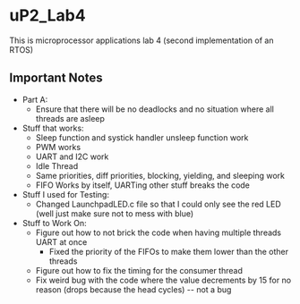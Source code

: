 # uP2_Lab4

This is microprocessor applications lab 4 (second implementation of an RTOS)

## Important Notes

- Part A:
  - Ensure that there will be no deadlocks and no situation where all threads are asleep
- Stuff that works:
  - Sleep function and systick handler unsleep function work
  - PWM works
  - UART and I2C work
  - Idle Thread
  - Same priorities, diff priorities, blocking, yielding, and sleeping work
  - FIFO Works by itself, UARTing other stuff breaks the code
- Stuff I used for Testing:
  - Changed LaunchpadLED.c file so that I could only see the red LED (well just make sure not to mess with blue)
- Stuff to Work On:
  - Figure out how to not brick the code when having multiple threads UART at once
    - Fixed the priority of the FIFOs to make them lower than the other threads
  - Figure out how to fix the timing for the consumer thread
  - Fix weird bug with the code where the value decrements by 15 for no reason (drops because the head cycles) -- not a bug
